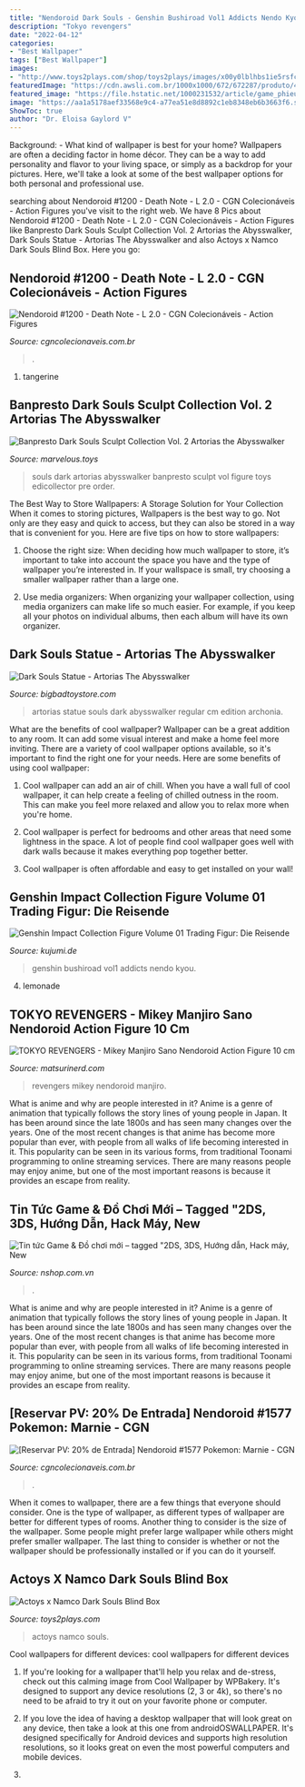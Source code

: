 ```yaml
---
title: "Nendoroid Dark Souls - Genshin Bushiroad Vol1 Addicts Nendo Kyou"
description: "Tokyo revengers"
date: "2022-04-12"
categories:
- "Best Wallpaper"
tags: ["Best Wallpaper"]
images:
- "http://www.toys2plays.com/shop/toys2plays/images/x00y0lblhbs1ie5rsfcp25620219420074935.jpg"
featuredImage: "https://cdn.awsli.com.br/1000x1000/672/672287/produto/41715399/14cfd02d32.jpg"
featured_image: "https://file.hstatic.net/1000231532/article/game_phieu_luu_the_gioi_mo_moi_tchia_phat_hanh_tren_ps4_ps5_va_pc_5e809a3eb532436a9139265df0b0cc1f.jpg"
image: "https://aa1a5178aef33568e9c4-a77ea51e8d8892c1eb8348eb6b3663f6.ssl.cf5.rackcdn.com/p/full/a1d9de09-2e9f-4faa-9f1c-3b368d3b8f99.jpg"
ShowToc: true
author: "Dr. Eloisa Gaylord V"
---
```



Background: - What kind of wallpaper is best for your home?
Wallpapers are often a deciding factor in home décor. They can be a way to add personality and flavor to your living space, or simply as a backdrop for your pictures. Here, we'll take a look at some of the best wallpaper options for both personal and professional use.

	

		
searching about Nendoroid #1200 - Death Note - L 2.0 - CGN Colecionáveis - Action Figures you've visit to the right web. We have 8 Pics about Nendoroid #1200 - Death Note - L 2.0 - CGN Colecionáveis - Action Figures like Banpresto Dark Souls Sculpt Collection Vol. 2 Artorias the Abysswalker, Dark Souls Statue - Artorias The Abysswalker and also Actoys x Namco Dark Souls Blind Box. Here you go:
		
    
## Nendoroid #1200 - Death Note - L 2.0 - CGN Colecionáveis - Action Figures

<img loading=lazy src="https://cdn.awsli.com.br/1000x1000/672/672287/produto/41715399/14cfd02d32.jpg" onerror="this.onerror=null;this.src='https://tse1.mm.bing.net/th?id=OIP.txq8Ur6u_66XiaCiKGkzEwHaJI&amp;pid=15.1';" alt="Nendoroid #1200 - Death Note - L 2.0 - CGN Colecionáveis - Action Figures">

_Source: cgncolecionaveis.com.br_

>. 

	

1. tangerine 

    
## Banpresto Dark Souls Sculpt Collection Vol. 2 Artorias The Abysswalker

<img loading=lazy src="https://cdn.shopify.com/s/files/1/1144/1890/products/19029472_770856853093652_8387537620769761098_n.png?v=1497280636" onerror="this.onerror=null;this.src='https://tse2.mm.bing.net/th?id=OIP.EAsUy-tnCR9OEE_tfgtX5QAAAA&amp;pid=15.1';" alt="Banpresto Dark Souls Sculpt Collection Vol. 2 Artorias the Abysswalker">

_Source: marvelous.toys_

>souls dark artorias abysswalker banpresto sculpt vol figure toys edicollector pre order. 

	

The Best Way to Store Wallpapers: A Storage Solution for Your Collection
When it comes to storing pictures, Wallpapers is the best way to go. Not only are they easy and quick to access, but they can also be stored in a way that is convenient for you. Here are five tips on how to store wallpapers:
1) Choose the right size: When deciding how much wallpaper to store, it’s important to take into account the space you have and the type of wallpaper you’re interested in. If your wallspace is small, try choosing a smaller wallpaper rather than a large one.

2) Use media organizers: When organizing your wallpaper collection, using media organizers can make life so much easier. For example, if you keep all your photos on individual albums, then each album will have its own organizer.

    
## Dark Souls Statue - Artorias The Abysswalker

<img loading=lazy src="https://aa1a5178aef33568e9c4-a77ea51e8d8892c1eb8348eb6b3663f6.ssl.cf5.rackcdn.com/p/full/a1d9de09-2e9f-4faa-9f1c-3b368d3b8f99.jpg" onerror="this.onerror=null;this.src='https://tse3.mm.bing.net/th?id=OIP.NNfOEHc9vMr_O_Poz6y3jQHaF-&amp;pid=15.1';" alt="Dark Souls Statue - Artorias The Abysswalker">

_Source: bigbadtoystore.com_

>artorias statue souls dark abysswalker regular cm edition archonia. 

	

What are the benefits of cool wallpaper?
Wallpaper can be a great addition to any room. It can add some visual interest and make a home feel more inviting. There are a variety of cool wallpaper options available, so it's important to find the right one for your needs. Here are some benefits of using cool wallpaper: 
1. Cool wallpaper can add an air of chill. When you have a wall full of cool wallpaper, it can help create a feeling of chilled outness in the room. This can make you feel more relaxed and allow you to relax more when you're home. 

2. Cool wallpaper is perfect for bedrooms and other areas that need some lightness in the space. A lot of people find cool wallpaper goes well with dark walls because it makes everything pop together better. 

3. Cool wallpaper is often affordable and easy to get installed on your wall!

    
## Genshin Impact Collection Figure Volume 01 Trading Figur: Die Reisende

<img loading=lazy src="https://cdn02.plentymarkets.com/qozbgypaugq8/item/images/5252/full/TRADE-GENSHIN002.jpg" onerror="this.onerror=null;this.src='https://tse1.mm.bing.net/th?id=OIP.datPdqLMh6He6oyKDLu3MAHaHa&amp;pid=15.1';" alt="Genshin Impact Collection Figure Volume 01 Trading Figur: Die Reisende">

_Source: kujumi.de_

>genshin bushiroad vol1 addicts nendo kyou. 

	

4. lemonade 

    
## TOKYO REVENGERS - Mikey Manjiro Sano Nendoroid Action Figure 10 Cm

<img loading=lazy src="https://www.matsurinerd.com/34273-medium_default/tokyo-revengers-mikey-manjiro-sano-nendoroid-action-figure-10-cm.jpg" onerror="this.onerror=null;this.src='https://tse4.mm.bing.net/th?id=OIP.bktfwUZ6XfW72_c3OJz5iAAAAA&amp;pid=15.1';" alt="TOKYO REVENGERS - Mikey Manjiro Sano Nendoroid Action Figure 10 cm">

_Source: matsurinerd.com_

>revengers mikey nendoroid manjiro. 

	

What is anime and why are people interested in it?
Anime is a genre of animation that typically follows the story lines of young people in Japan. It has been around since the late 1800s and has seen many changes over the years. One of the most recent changes is that anime has become more popular than ever, with people from all walks of life becoming interested in it. This popularity can be seen in its various forms, from traditional Toonami programming to online streaming services. There are many reasons people may enjoy anime, but one of the most important reasons is because it provides an escape from reality.

    
## Tin Tức Game &amp; Đồ Chơi Mới – Tagged &quot;2DS, 3DS, Hướng Dẫn, Hack Máy, New

<img loading=lazy src="https://file.hstatic.net/1000231532/article/game_phieu_luu_the_gioi_mo_moi_tchia_phat_hanh_tren_ps4_ps5_va_pc_5e809a3eb532436a9139265df0b0cc1f.jpg" onerror="this.onerror=null;this.src='https://tse1.mm.bing.net/th?id=OIP.KUNWlZgnWLBMoGbiVuro8gHaD3&amp;pid=15.1';" alt="Tin tức Game &amp; Đồ chơi mới – tagged &quot;2DS, 3DS, Hướng dẫn, Hack máy, New">

_Source: nshop.com.vn_

>. 

	

What is anime and why are people interested in it?
Anime is a genre of animation that typically follows the story lines of young people in Japan. It has been around since the late 1800s and has seen many changes over the years. One of the most recent changes is that anime has become more popular than ever, with people from all walks of life becoming interested in it. This popularity can be seen in its various forms, from traditional Toonami programming to online streaming services. There are many reasons people may enjoy anime, but one of the most important reasons is because it provides an escape from reality.

    
## [Reservar PV: 20% De Entrada] Nendoroid #1577 Pokemon: Marnie - CGN

<img loading=lazy src="https://cdn.awsli.com.br/1000x1000/672/672287/produto/88906263/f202593458.jpg" onerror="this.onerror=null;this.src='https://tse3.mm.bing.net/th?id=OIP.IfFYUCFa1n1bgvJgZXp4dwHaJ4&amp;pid=15.1';" alt="[Reservar PV: 20% de Entrada] Nendoroid #1577 Pokemon: Marnie - CGN">

_Source: cgncolecionaveis.com.br_

>. 

	

When it comes to wallpaper, there are a few things that everyone should consider. One is the type of wallpaper, as different types of wallpaper are better for different types of rooms. Another thing to consider is the size of the wallpaper. Some people might prefer large wallpaper while others might prefer smaller wallpaper. The last thing to consider is whether or not the wallpaper should be professionally installed or if you can do it yourself.

    
## Actoys X Namco Dark Souls Blind Box

<img loading=lazy src="http://www.toys2plays.com/shop/toys2plays/images/x00y0lblhbs1ie5rsfcp25620219420074935.jpg" onerror="this.onerror=null;this.src='https://tse2.mm.bing.net/th?id=OIP.Qy5P30haS7d_wfudsBTG3gHaHa&amp;pid=15.1';" alt="Actoys x Namco Dark Souls Blind Box">

_Source: toys2plays.com_

>actoys namco souls. 

	

Cool wallpapers for different devices:
cool wallpapers for different devices 

1. If you're looking for a wallpaper that'll help you relax and de-stress, check out this calming image from Cool Wallpaper by WPBakery. It's designed to support any device resolutions (2, 3 or 4k), so there's no need to be afraid to try it out on your favorite phone or computer.

2. If you love the idea of having a desktop wallpaper that will look great on any device, then take a look at this one from androidOSWALLPAPER. It's designed specifically for Android devices and supports high resolution resolutions, so it looks great on even the most powerful computers and mobile devices.

3.

